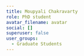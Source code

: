 ```yaml
---
title: Moupyali Chakravarty
role: PhD student
avatar_filename: avatar
social: []
superuser: false
user_groups:
  - Graduate Students
---
```

